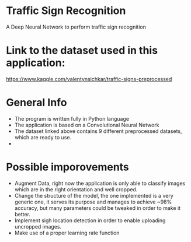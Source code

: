 # Traffic Sign Recognition
A Deep Neural Network to perform traffic sign recognition

# Link to the dataset used in this application:
https://www.kaggle.com/valentynsichkar/traffic-signs-preprocessed

# General Info
* The program is written fully in Python language
* The application is based on a Convolutional Neural Network
* The dataset linked above contains 9 different preprocessed datasets, which are ready to use.
* 

# Possible imporovements
* Augment Data, right now the application is only able to classify images which are in the right orientation and well cropped.
* Change the structure of the model, the one implemented is a very generic one, it serves its purpose and manages to achieve ~98% accuracy, but many parameters could be tweaked in order to make it better.
* Implement sigh location detection in order to enable uploading uncropped images.
* Make use of a proper learning rate function
